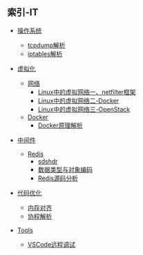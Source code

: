 ## 索引-IT

* [操作系统](操作系统/SUMMARY.md)

  * [tcpdump解析](操作系统/tcpdump解析.md)
  * [iptables解析](操作系统/iptables解析.md)
* [虚拟化](虚拟化/SUMMARY.md)
    * [网络](虚拟化/网络/SUMMARY.md)
        * [Linux中的虚拟网络一、netfilter框架](虚拟化/网络/Linux中的虚拟网络一.md)
      * [Linux中的虚拟网络二-Docker](虚拟化/网络/Linux中的虚拟网络二-Docker.md)
      * [Linux中的虚拟网络三-OpenStack](虚拟化/网络/Linux中的虚拟网络三-OpenStack.md)
    * [Docker]()
        * [Docker原理解析](虚拟化/Docker/Docker原理解析.md)
* [中间件]()
    * [Redis]()
        * [sdshdr](中间件/Redis/sdshdr.md)
        * [数据类型与对象编码](中间件/Redis/数据类型与对象编码.md)
        * [Redis源码分析](中间件/Redis/Redis源码分析.md)
* [代码优化]()
    * [内存对齐](代码优化/内存对齐.md)
    * [协程解析](代码优化/协程解析.md)
* [Tools]()
    * [VSCode远程调试](Tools/VSCode远程调试.md)